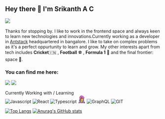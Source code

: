 ## Hey there 👋  I'm  Srikanth A C

<img src="https://media.giphy.com/media/M8oINSxl1f95ppMSOT/giphy.gif" />

Thanks for stopping by. I like to work in the frontend space and always keen to learn new technologies and innovations.Currently working as a developer in [Antstack](http://antstack.io/) headquartered in bangalore. I like to take on complex problems as it's a perfect oppurtunity to learn and grow. My other interests apart from tech includes **Cricket**🇮🇳 ,  **Football** ⚽ , **Formula 1** 🏁 and the final frontier: space 🚀.
<br />

### You can find me here:
<a href="mailto:acsrikanth24@gmail.com?subject=[GitHub]%20Contact&body=Hello,"><img src="https://img.shields.io/badge/Gmail-D14836?style=for-the-badge&logo=gmail&logoColor=white" /></a>
<a href="https://twitter.com/srikanthac"><img src="https://img.shields.io/badge/Twitter-1DA1F2?style=for-the-badge&logo=twitter&logoColor=white" /></a>

Currently Working with / Learning 
<br />
<img src="https://cdn.jsdelivr.net/gh/devicons/devicon/icons/javascript/javascript-original.svg" alt="Javascript"  width="25" height="25"/>
<img src="https://cdn.jsdelivr.net/gh/devicons/devicon/icons/react/react-original.svg" alt="React"  width="25" height="25"/>
<img src="https://cdn.jsdelivr.net/gh/devicons/devicon/icons/typescript/typescript-original.svg" alt="Typescript"  width="25" height="25" />
<img src="https://raw.githubusercontent.com/emotion-js/emotion/main/emotion.png" alt="Emotion CSS" width="25" height="25" />
<img src="https://cdn.jsdelivr.net/gh/devicons/devicon/icons/graphql/graphql-plain.svg" alt="GraphQL" width="25" height="25"/>
<img src="https://cdn.jsdelivr.net/gh/devicons/devicon/icons/git/git-original.svg" alt="GIT" width="25" height="25"/>
<br />


<!-- <br /> -->
[![Top Langs](https://github-readme-stats.vercel.app/api/top-langs/?username=Ac-Srikanth&layout=compact&theme=vue)](https://github.com/anuraghazra/github-readme-stats)
[![Anurag's GitHub stats](https://github-readme-stats.vercel.app/api?username=Ac-Srikanth&count_private=true)](https://github.com/anuraghazra/github-readme-stats)




<!--
**Ac-Srikanth/Ac-Srikanth** is a ✨ _special_ ✨ repository because its `README.md` (this file) appears on your GitHub profile.

Here are some ideas to get you started:

- 🔭 I’m currently working on ...
- 🌱 I’m currently learning ...
- 👯 I’m looking to collaborate on ...
- 🤔 I’m looking for help with ...
- 💬 Ask me about ...
- 📫 How to reach me: ...
- 😄 Pronouns: ...
- ⚡ Fun fact: ...
-->
